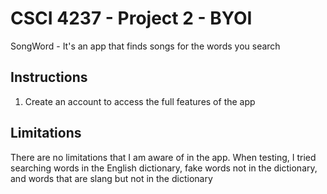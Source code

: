 # CSCI 4237 - Project 2 - BYOI
SongWord - It's an app that finds songs for the words you search

## Instructions
1. Create an account to access the full features of the app

## Limitations
There are no limitations that I am aware of in the app. When testing, I tried searching words in the English dictionary, fake words not in the dictionary, and words that are slang but not in the dictionary

